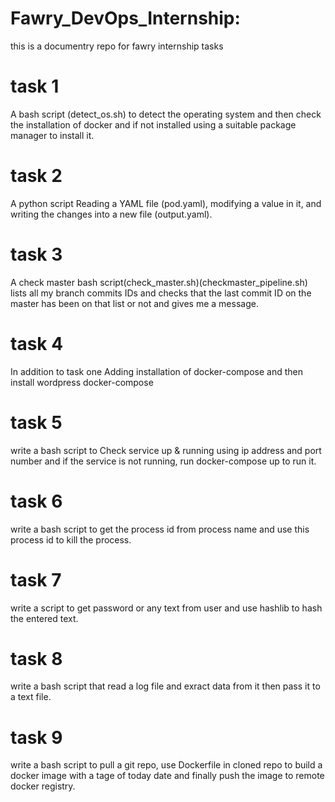 # Fawry_DevOps_Internship:
this is a documentry repo for fawry internship tasks

# task 1
A bash script (detect_os.sh) to detect the operating system and then check the installation of docker and if not installed using a suitable package manager to install it.

# task 2
A python script Reading a YAML file (pod.yaml), modifying a value in it, and writing the changes into a new file (output.yaml).

# task 3
A check master bash script(check_master.sh)(checkmaster_pipeline.sh) lists all my branch commits IDs and checks that the last commit ID on the master has been on that list or not and gives me a message. 

# task 4
In addition to task one Adding installation of docker-compose and then install wordpress docker-compose

# task 5
write a bash script to Check service up & running using ip address and port number and if the service is not running, run docker-compose up to run it.

# task 6
write a bash script to get the process id from process name and use this process id to kill the process.

# task 7
write a script to get password or any text from user and use hashlib to hash the entered text.

# task 8
write a bash script that read a log file and exract data from it then pass it to a text file.

# task 9
write a bash script to pull a git repo, use Dockerfile in cloned repo to build a docker image with a tage of today date and finally push the image to remote docker registry.
